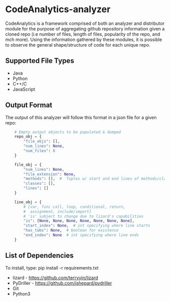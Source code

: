 # CodeAnalytics-analyzer

CodeAnalytics is a framework comprised of both an analyzer and distributor module for the purpose of aggregating github repository information given a cloned repo (i.e number of files, length of files, popularity of the repo, and mch more). Using the information gathered by these modules, it is possible to observe the general shape/structure of code for each unique repo.

## Supported File Types

- Java
- Python
- C++/C
- JavaScript

## Output Format

The output of this analyzer will follow this format in a json file for a given repo:

```py
    # Empty output objects to be populated & dumped
    repo_obj = {
        "file_objs": [],
        "num_lines": None,
        "num_files": 0
    }

    file_obj = {
        "num_lines": None,
        "file_extension": None,
        "methods": [],  #  Tuples w/ start and end lines of methods/classes
        "classes": [],
        "lines": []
    }

    line_obj = {
        # [var, func call, loop, conditional, return,
        #  assignment, include/import]
        # 'is' subject to change due to lizard's capabilities
        "is": [None, None, None, None, None, None, None],
        "start_index": None,  # int specifying where line starts
        "has_tabs": None,  # boolean for existence
        "end_index": None  # int specifying where line ends
    }

```

## List of Dependencies

To install, type: pip install -r requirements.txt

* lizard - https://github.com/terryyin/lizard
* PyDriller - https://github.com/ishepard/pydriller
* Git
* Python3
